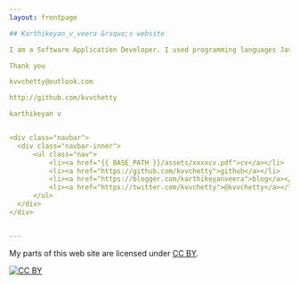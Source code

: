 ```yaml
---
layout: frontpage

## Karthikeyan_v_veera &rsquo;s website

I am a Software Application Developer. I used programming languages Java8, J2EE, Python, Perl, Jsp, js. I prepared web applications in MVC designs using Angular, Ajax, JQuery, Spring-boot, Hibernate, MySql. I used ETL, Message services, RestApis in integration projects. I am doing the application development and support works for 10 plus years now.

Thank you

kvvchetty@outlook.com

http://github.com/kvvchetty

karthikeyan v


<div class="navbar">
  <div class="navbar-inner">
      <ul class="nav">
          <li><a href="{{ BASE_PATH }}/assets/xxxxcv.pdf">cv</a></li>
          <li><a href="https://github.com/kvvchetty">github</a></li>
          <li><a href="https://blogger.com/karthikeyanveera">blog</a></li>
          <li><a href="https://twitter.com/kvvchetty">@kvvchetty</a></li>
      </ul>
  </div>
</div>


---
```


My parts of this web site are licensed under
[CC BY](https://creativecommons.org/licenses/by/3.0/).

[![CC BY](https://i.creativecommons.org/l/by/3.0/88x31.png)](https://creativecommons.org/licenses/by/3.0/)
